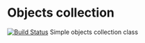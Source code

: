 Objects collection
==========
[![Build Status](https://travis-ci.org/Kachit/Collection.svg?branch=develop)](https://travis-ci.org/Kachit/Collection)
Simple objects collection class
